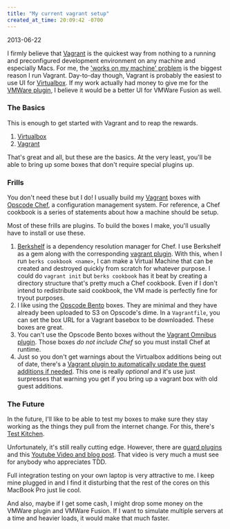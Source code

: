 ```yaml
---
title: "My current vagrant setup"
created_at_time: 20:09:42 -0700
---
```


2013-06-22

I firmly believe that [Vagrant][1] is the quickest way from nothing to a running and preconfigured development
environment on any machine and especially Macs. For me, the ['works on my machine' problem][2] is the biggest reason I
run Vagrant. Day-to-day though, Vagrant is probably the easiest to use UI for [Virtualbox][3]. If my work actually
had money to give me for the [VMWare plugin][4], I believe it would be a better UI for VMWare Fusion as well.

### The Basics

This is enough to get started with Vagrant and to reap the rewards.

1. [Virtualbox][3]
2. [Vagrant][4]

That's great and all, but these are the basics. At the very least, you'll be able to bring up some boxes that don't
require special plugins up.

### Frills

You don't need these but I do! I usually build my [Vagrant][4] boxes with [Opscode Chef][6],
a configuration management system. For reference, a Chef cookbook is a series of statements about how a machine
should be setup.

Most of these frills are plugins. To build the boxes I make, you'll usually have to install or use these.

1. [Berkshelf][5] is a dependency resolution manager for Chef. I use Berkshelf as a gem along with the corresponding
[vagrant plugin][7]. With this, when I run `berks cookbook <name>`, I can  make a Virtual Machine that can be created
 and destroyed quickly from scratch for whatever purpose. I could do `vagrant init` but `berks cookbook` has it beat
 by creating a directory structure that's pretty much a Chef cookbook. Even if I don't intend to redistribute said cookbook,
the VM made is perfectly fine for tryout purposes.
2. I like using the [Opscode Bento][8] boxes. They are minimal and they have already been uploaded to S3 on Opscode's
 dime. In a `Vagrantfile`, you can set the box URL for a Vagrant basebox to be downloaded. These boxes are great.
3. You can't use the Opscode Bento boxes without the [Vagrant Omnibus plugin][9]. Those boxes *do not include Chef*
so you must install Chef at runtime.
4. Just so you don't get warnings about the Virtualbox additions being out of date,
there's a [Vagrant plugin to automatically update the guest additions if needed][10]. This one is really *optional*
and it's use just surpresses that warning you get if you bring up a vagrant box with old guest additions.


### The Future

In the future, I'll like to be able to test my boxes to make sure they stay working as the things they pull from the
internet change. For this, there's [Test Kitchen][11].

Unfortunately, it's still really cutting edge. However, there are [guard plugins][12] and this [Youtube Video and
blog post][13]. That video is very much a must see for anybody who appreciates TDD.

Full integration testing on your own laptop is very attractive to me. I keep mine plugged in and I find it disturbing
 that the rest of the cores on this MacBook Pro just lie cool.

And also, maybe if I get some cash, I might drop some money on the VMWare plugin and VMWare Fusion. If I want to
simulate multiple servers at a time and heavier loads, it would make that much faster.

[1]: http://vagrantup.com
[2]: http://docs.vagrantup.com/v2/why-vagrant/
[3]: https://www.virtualbox.org/‎
[4]: http://www.vagrantup.com/vmware
[5]: http://berkshelf.com/
[6]: http://www.opscode.com/chef/
[7]: https://github.com/riotgames/vagrant-berkshelf
[8]: https://github.com/opscode/bento
[9]: https://github.com/schisamo/vagrant-omnibus
[10]: https://github.com/opscode/bento
[11]: https://github.com/opscode/test-kitchen
[12]: https://github.com/opscode/guard-kitchen
[13]: http://starkandwayne.com/articles/2013/05/07/tdd-your-devops-with-test-kitchen/
